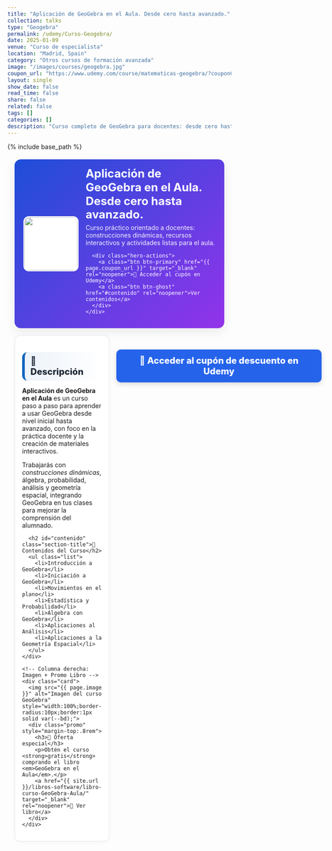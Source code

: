 ```yaml
---
title: "Aplicación de GeoGebra en el Aula. Desde cero hasta avanzado."
collection: talks
type: "Geogebra"
permalink: /udemy/Curso-Geogebra/
date: 2025-01-09
venue: "Curso de especialista"
location: "Madrid, Spain"
category: "Otros cursos de formación avanzada"
image: "/images/courses/geogebra.jpg"
coupon_url: "https://www.udemy.com/course/matematicas-geogebra/?couponCode=AGO_2025"
layout: single
show_date: false
read_time: false
share: false
related: false
tags: []
categories: []
description: "Curso completo de GeoGebra para docentes: desde cero hasta avanzado. Incluye contenidos prácticos, recursos para el aula y certificado de finalización."
---
```


{% include base_path %}

<!-- ✅ SEO básico -->
<link rel="canonical" href="{{ site.url }}{{ page.permalink }}">
<meta name="robots" content="index,follow">
<meta name="description" content="Curso de GeoGebra para docentes: desde cero hasta avanzado. Construcciones dinámicas, álgebra, probabilidad, análisis y geometría. Con certificado.">

<!-- ✅ Open Graph / Twitter -->
<meta property="og:title" content="Curso de GeoGebra — Desde cero hasta avanzado">
<meta property="og:description" content="Aprende GeoGebra paso a paso con recursos prácticos para el aula. Ideal para docentes.">
<meta property="og:type" content="website">
<meta property="og:url" content="{{ site.url }}{{ page.permalink }}">
<meta property="og:image" content="{{ site.url }}{{ page.image }}">
<meta property="og:image:width" content="1200"><meta property="og:image:height" content="630">

<meta name="twitter:card" content="summary_large_image">
<meta name="twitter:title" content="Curso de GeoGebra — Desde cero hasta avanzado">
<meta name="twitter:description" content="Curso práctico para docentes: construcciones dinámicas, álgebra, probabilidad, análisis y geometría.">
<meta name="twitter:image" content="{{ site.url }}{{ page.image }}">

<!-- ✅ JSON-LD (Course + Offer) -->
<script type="application/ld+json">
{
  "@context": "https://schema.org",
  "@type": "Course",
  "name": "Aplicación de GeoGebra en el Aula. Desde cero hasta avanzado.",
  "description": "Curso completo para aprender a utilizar GeoGebra en el aula desde nivel básico hasta avanzado, enfocado a docentes y educadores.",
  "provider": { "@type": "Organization", "name": "Udemy", "sameAs": "https://www.udemy.com" },
  "educationalCredentialAwarded": "Certificado de finalización",
  "inLanguage": "es",
  "url": "{{ page.coupon_url }}",
  "image": "{{ site.url }}{{ page.image }}",
  "isAccessibleForFree": false,
  "hasCourseInstance": {
    "@type": "CourseInstance",
    "courseMode": "online",
    "courseWorkload": "PT10H",
    "inLanguage": "es",
    "startDate": "2025-01-01",
    "endDate": "2025-12-31",
    "location": { "@type": "VirtualLocation", "url": "https://www.udemy.com/course/matematicas-geogebra/" },
    "offers": {
      "@type": "Offer",
      "url": "{{ page.coupon_url }}",
      "priceCurrency": "USD",
      "price": "12.00",
      "availability": "https://schema.org/InStock",
      "validFrom": "2025-04-01",
      "category": "Education"
    },
    "organizer": { "@type": "Organization", "name": "Udemy", "url": "https://www.udemy.com" },
    "performer": { "@type": "Person", "name": "Manuel Castillo-Cara", "url": "https://www.manuelcastillo.eu/" }
  }
}
</script>

<!-- ✅ (Opcional) FAQ para rich results -->
<script type="application/ld+json">
{
  "@context":"https://schema.org",
  "@type":"FAQPage",
  "mainEntity":[
    {"@type":"Question","name":"¿Necesito conocimientos previos?","acceptedAnswer":{"@type":"Answer","text":"No. El curso comienza desde cero y avanza gradualmente a contenidos intermedios y avanzados."}},
    {"@type":"Question","name":"¿Incluye certificado?","acceptedAnswer":{"@type":"Answer","text":"Sí, Udemy emite un certificado de finalización al completar el curso."}},
    {"@type":"Question","name":"¿Para quién es el curso?","acceptedAnswer":{"@type":"Answer","text":"Docentes y educadores que desean aplicar GeoGebra en el aula y crear materiales interactivos."}}
  ]
}
</script>

<!-- 🎨 Estilos coherentes con el resto del sitio -->
<style>
  :root{
    --ink:#1f2937; --muted:#6b7280; --bd:#e5e7eb; --soft:#f8fafc;
    --card:#ffffff; --brand:#1565c0; --brand2:#0b67b8;
    --cta:#2563eb;           /* azul principal botones */
    --cta-hover:#1d4ed8;     /* hover */
    --cta-soft:#eaf1ff;      /* fondo suave para pills/promos */
  }

  .course-wrap{max-width:1050px;margin:0 auto;padding:0 1rem}

  /* ====== HERO ====== */
  .course-hero{
    display:flex; gap:1rem; align-items:center; flex-wrap:wrap;
    background:linear-gradient(135deg,#1d4ed8 0%, #9333ea 100%);
    color:#fff; border-radius:14px; padding:1rem 1.25rem; margin:1.25rem 0 1rem;
    box-shadow:0 8px 24px rgba(0,0,0,.08);
  }
  .course-hero img{
    width:120px; height:120px; object-fit:cover; border-radius:12px;
    background:#fff; border:2px solid rgba(255,255,255,.7);
  }
  .course-hero h1{font-size:1.6rem; margin:.1rem 0 .3rem; line-height:1.2}
  .course-hero p{margin:0; opacity:.95}

  /* ====== BOTONES (unificados en azul) ====== */
  .btn{
    display:inline-block; padding:.65em 1.05em; border-radius:10px;
    font-weight:800; text-decoration:none; transition:transform .06s ease, filter .15s ease;
    border:0;
  }
  .btn-primary{ background:var(--cta); color:#fff !important; }
  .btn-primary:hover{ background:var(--cta-hover); filter:brightness(.98) }
  .btn-primary:active{ transform:translateY(1px) }
.btn-ghost {
  background: #1e40af; /* azul oscuro */
  color: #ffffff !important;
  border: none;
}

.btn-ghost:hover {
  background: #1e3a8a; /* azul aún más oscuro */
}

  /* Botón específico de Udemy (mismo look) */
  .boton-udemy{
    background:var(--cta);
    color:#fff !important;
    padding:.75em 1.5em; border-radius:10px; font-weight:800;
    text-decoration:none !important; display:inline-block;
    transition:background-color .15s ease, transform .06s ease;
  }
  .boton-udemy:hover{ background:var(--cta-hover); text-decoration:none !important; }
  .boton-udemy:active{ transform:translateY(1px) }

  /* ====== SECCIONES ====== */
  .section-title{
    display:flex; align-items:center; gap:.5rem;
    font-size:1.25rem; font-weight:800; color:var(--ink);
    background:linear-gradient(90deg, rgba(21,101,192,.08), #fff);
    border-left:6px solid var(--brand);
    border-radius:12px; padding:.5rem .8rem; margin:1.3rem 0 .8rem;
  }
  .section-title::after{
    content:""; flex:1; height:3px; margin-left:.6rem;
    background:linear-gradient(to right,#4a90e2,#e91e63); border-radius:2px;
  }

  .grid-2{ display:grid; grid-template-columns:1.1fr .9fr; gap:1rem }
  @media (max-width:900px){ .grid-2{ grid-template-columns:1fr } }

  .card{ background:var(--card); border:1px solid var(--bd); border-radius:12px;
         padding:1rem; box-shadow:0 2px 10px rgba(0,0,0,.04); }
  .list{ margin:.35rem 0 0; padding-left:1.1rem }
  .list li{ margin:.28rem 0; line-height:1.55 }

  /* Promo libro: cambia botón a azul suave */
  .promo{
    display:flex; flex-direction:column; align-items:center; text-align:center; gap:.5rem;
    background:linear-gradient(180deg,#ffffff,#f7f9ff);
    border:1px dashed #9bb6f3; border-radius:12px; padding:1rem;
  }
  .promo h3{ color:#1e3a8a; margin:.1rem 0 }
  .promo a{
    display:inline-block; background:var(--cta-soft); color:#1e3a8a !important;
    padding:.55em 1em; border-radius:10px; font-weight:800; text-decoration:none;
    border:1px solid #c7d6ff;
  }
  .promo a:hover{ filter:brightness(.98) }
  /* Botón en el HERO: fondo blanco para máximo contraste */
  .course-hero .btn-primary {
    background-color: #2563eb; /* azul intenso */
    color: #ffffff !important; /* texto blanco */
  }

  .course-hero .btn-primary:hover {
    background-color: #1d4ed8; /* azul más oscuro */
  }
  .cta-center {
    display: flex;
    justify-content: center;
    margin: 2rem 0;
  }

  .cta-center .btn-primary {
    padding: 1em 2.5em;          /* más alto y ancho */
    font-size: 1.25rem;          /* texto más grande */
    min-width: clamp(260px, 50vw, 420px); /* asegura tamaño mínimo */
    text-align: center;          /* centra el texto */
    box-shadow: 0 4px 12px rgba(0,0,0,0.15);
    transition: background-color .15s ease, transform .06s ease;
  }
  .cta-center .btn-primary:hover {
    transform: translateY(-1px);
  }
  .course-hero-buttons {
    display: flex;
    justify-content: center; /* centrado horizontal */
    gap: 0.8rem;             /* separación entre botones */
    flex-wrap: wrap;         /* que se ajusten si no hay espacio */
    margin-top: 0.6rem;
  }
  /* Ocultar meta del tema (fecha, venue, categorías, etc.) */
  /* Ocultar meta del theme Minimal Mistakes */
  .page__meta,
  .page__meta-title,
  .page__taxonomy,
  .page__date,
  .page__content .page__meta,
  .page__content .page__taxonomy{
    display:none !important;
  }
  /* ===== Botones: hover + contraste ===== */
.course-wrap .btn{
  display:inline-block; padding:.65em 1.05em; border-radius:10px;
  font-weight:800; text-decoration:none; border:0; cursor:pointer;
  transition: transform .06s ease, box-shadow .15s ease, background-color .15s ease;
}
.course-wrap .btn:hover{
  transform: translateY(-1px);
  box-shadow: 0 6px 16px rgba(0,0,0,.18);
}
.course-wrap .btn:active{
  transform: translateY(0);
  box-shadow: 0 3px 10px rgba(0,0,0,.12);
}

  /* Principal (azul) */
  .course-wrap .btn-primary{ background:var(--cta); color:#fff !important; }
  .course-wrap .btn-primary:hover{ background:var(--cta-hover) !important; }

  /* Secundario: azul oscuro para “Ver contenidos” */
  .course-wrap .btn-ghost{
    background:#1e40af; color:#fff !important; border:none;
  }
  .course-wrap .btn-ghost:hover{ background:#1e3a8a; }
  /* Centrar fila de botones del hero */
  .course-hero .hero-actions{
    display:flex; justify-content:center; align-items:center;
    gap:.6rem; flex-wrap:wrap; margin-top:.8rem;
    text-align:center;
  }
</style>

<div class="course-wrap">

  <!-- Hero -->
  <section class="course-hero">
    <img src="{{ page.image }}" alt="Curso GeoGebra">
    <div style="flex:1">
      <h1>Aplicación de GeoGebra en el Aula. Desde cero hasta avanzado.</h1>
      <p>Curso práctico orientado a docentes: construcciones dinámicas, recursos interactivos y actividades listas para el aula.</p>

      <div class="hero-actions">
        <a class="btn btn-primary" href="{{ page.coupon_url }}" target="_blank" rel="noopener">🚀 Acceder al cupón en Udemy</a>
        <a class="btn btn-ghost" href="#contenido" rel="noopener">Ver contenidos</a>
      </div>
    </div>
  </section>

  <div class="grid-2">
    <!-- Columna izquierda: Descripción + Contenidos -->
    <div class="card">
      <h2 id="descripcion" class="section-title">📘 Descripción</h2>
      <p><strong>Aplicación de GeoGebra en el Aula</strong> es un curso paso a paso para aprender a usar GeoGebra desde nivel inicial hasta avanzado, con foco en la práctica docente y la creación de materiales interactivos.</p>
      <p>Trabajarás con <em>construcciones dinámicas</em>, álgebra, probabilidad, análisis y geometría espacial, integrando GeoGebra en tus clases para mejorar la comprensión del alumnado.</p>

      <h2 id="contenido" class="section-title">🧭 Contenidos del Curso</h2>
      <ul class="list">
        <li>Introducción a GeoGebra</li>
        <li>Iniciación a GeoGebra</li>
        <li>Movimientos en el plano</li>
        <li>Estadística y Probabilidad</li>
        <li>Álgebra con GeoGebra</li>
        <li>Aplicaciones al Análisis</li>
        <li>Aplicaciones a la Geometría Espacial</li>
      </ul>
    </div>

    <!-- Columna derecha: Imagen + Promo Libro -->
    <div class="card">
      <img src="{{ page.image }}" alt="Imagen del curso GeoGebra" style="width:100%;border-radius:10px;border:1px solid var(--bd);">
      <div class="promo" style="margin-top:.8rem">
        <h3>🎁 Oferta especial</h3>
        <p>Obtén el curso <strong>gratis</strong> comprando el libro <em>GeoGebra en el Aula</em>.</p>
        <a href="{{ site.url }}/libros-software/libro-curso-GeoGebra-Aula/" target="_blank" rel="noopener">📘 Ver libro</a>
      </div>
    </div>
  </div>

  <center><div class="cta-center">
    <a class="btn btn-primary" href="{{ page.coupon_url }}" target="_blank" rel="noopener">🚀 Acceder al cupón de descuento en Udemy</a>
  </div></center>
</div>